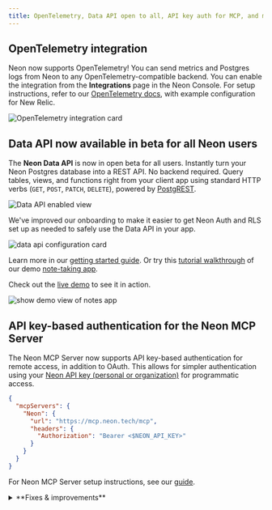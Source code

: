 ```yaml
---
title: OpenTelemetry, Data API open to all, API key auth for MCP, and more
---
```


## OpenTelemetry integration

Neon now supports OpenTelemetry! You can send metrics and Postgres logs from Neon to any OpenTelemetry-compatible backend. You can enable the integration from the **Integrations** page in the Neon Console. For setup instructions, refer to our [OpenTelemetry docs](/docs/guides/opentelemetry), with example configuration for New Relic.

![OpenTelemetry integration card](/docs/changelog/otel_card.png)

## Data API now available in beta for all Neon users

The **Neon Data API** is now in open beta for all users. Instantly turn your Neon Postgres database into a REST API. No backend required. Query tables, views, and functions right from your client app using standard HTTP verbs (`GET`, `POST`, `PATCH`, `DELETE`), powered by [PostgREST](https://postgrest.org).

![Data API enabled view](/docs/changelog/data_api.png)

We've improved our onboarding to make it easier to get Neon Auth and RLS set up as needed to safely use the Data API in your app.

![data api configuration card](/docs/changelog/data_api_config.png)

Learn more in our [getting started guide](/docs/data-api/get-started). Or try this [tutorial walkthrough](/docs/data-api/demo) of our demo [note-taking app](https://github.com/neondatabase-labs/neon-data-api-neon-auth).

Check out the [live demo](https://neon-data-api-neon-auth.vercel.app/) to see it in action.

![show demo view of notes app](/docs/changelog/demo_notes_app.png)

## API key-based authentication for the Neon MCP Server

The Neon MCP Server now supports API key-based authentication for remote access, in addition to OAuth. This allows for simpler authentication using your [Neon API key (personal or organization)](/docs/manage/api-keys) for programmatic access.

```json
{
  "mcpServers": {
    "Neon": {
      "url": "https://mcp.neon.tech/mcp",
      "headers": {
        "Authorization": "Bearer <$NEON_API_KEY>"
      }
    }
  }
}
```

For Neon MCP Server setup instructions, see our [guide](/docs/ai/connect-mcp-clients-to-neon).

<details>

<summary>**Fixes & improvements**</summary>

- **Neon Datadog integration**
  - The sample dashboard provided for the [Neon Datadog integration](/docs/guides/datadog) now includes a panel that displays Postgres logs. For dashboard setup instructions, see [Import the Neon dashboard](/docs/guides/datadog#import-the-neon-dashboard).

- **Neon Console**
  - To improve ease-of-use, we've added a time selection option to date-time selectors in the Neon Console.

- **Drizzle Studio update**
  - Drizzle Studio, which powers the **Tables** page in the Neon Console, has been updated to version 1.0.22. For details about the latest updates, see the [Neon Drizzle Studio Changelog](https://github.com/neondatabase/neon-drizzle-studio-changelog/blob/main/CHANGELOG.md).

</details>
